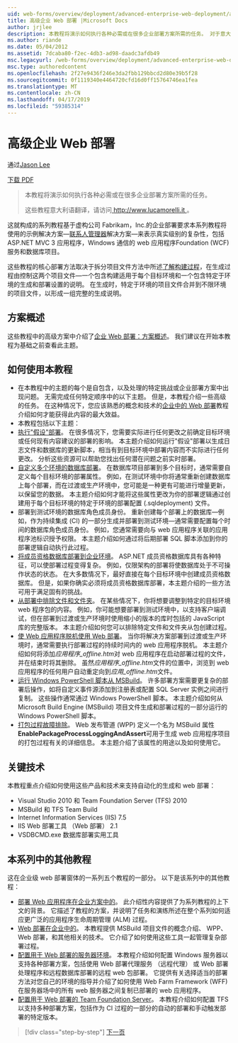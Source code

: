 ```yaml
---
uid: web-forms/overview/deployment/advanced-enterprise-web-deployment/advanced-enterprise-web-deployment
title: 高级企业 Web 部署 |Microsoft Docs
author: jrjlee
description: 本教程将演示如何执行各种必需或在很多企业部署方案所需的任务。 对于意大利语 translati...
ms.author: riande
ms.date: 05/04/2012
ms.assetid: 7dcaba80-f2ec-4db3-ad98-daadc3afdb49
msc.legacyurl: /web-forms/overview/deployment/advanced-enterprise-web-deployment/advanced-enterprise-web-deployment
msc.type: authoredcontent
ms.openlocfilehash: 2f27e9436f246e3da2fbb129bbcd2d80e39b5f28
ms.sourcegitcommit: 0f1119340e4464720cfd16d0ff15764746ea1fea
ms.translationtype: MT
ms.contentlocale: zh-CN
ms.lasthandoff: 04/17/2019
ms.locfileid: "59385314"
---
```

# <a name="advanced-enterprise-web-deployment"></a>高级企业 Web 部署

通过[Jason Lee](https://github.com/jrjlee)

[下载 PDF](https://msdnshared.blob.core.windows.net/media/MSDNBlogsFS/prod.evol.blogs.msdn.com/CommunityServer.Blogs.Components.WeblogFiles/00/00/00/63/56/8130.DeployingWebAppsInEnterpriseScenarios.pdf)

> 本教程将演示如何执行各种必需或在很多企业部署方案所需的任务。
> 
> 这些教程意大利语翻译，请访问[ http://www.lucamorelli.it ](http://www.lucamorelli.it)。


这就构成的系列教程基于虚构公司 Fabrikam，Inc.的企业部署要求本系列教程将使用的示例解决方案&#x2014;[联系人管理器](../web-deployment-in-the-enterprise/the-contact-manager-solution.md)解决方案&#x2014;来表示真实级别的复杂性，包括 ASP.NET MVC 3 应用程序，Windows 通信的 web 应用程序Foundation (WCF) 服务和数据库项目。

这些教程的核心部署方法取决于拆分项目文件方法中所述[了解构建过程](../web-deployment-in-the-enterprise/understanding-the-build-process.md)，在生成过程由控制这两个项目文件&#x2014;一个包含构建适用于每个目标环境和一个包含特定于环境的生成和部署设置的说明。 在生成时，特定于环境的项目文件合并到不限环境的项目文件，以形成一组完整的生成说明。

## <a name="scenario-overview"></a>方案概述

这些教程中的高级方案中介绍了[企业 Web 部署：方案概述](../deploying-web-applications-in-enterprise-scenarios/enterprise-web-deployment-scenario-overview.md)。 我们建议在开始本教程为基础之前查看此主题。

## <a name="how-to-use-this-tutorial"></a>如何使用本教程

- 在本教程中的主题的每个是自包含，以及处理的特定挑战或企业部署方案中出现问题。 无需完成任何特定顺序中的以下主题。 但是，本教程介绍一些高级的任务。 在这种情况下，您应该熟悉的概念和技术的[企业中的 Web 部署](../web-deployment-in-the-enterprise/web-deployment-in-the-enterprise.md)教程介绍如何才能获得此内容的最大效益。
- 本教程包括以下主题：
- [执行"假设"部署](performing-a-what-if-deployment.md)。 在很多情况下，您需要实际进行任何更改之前确定目标环境或任何现有内容建议的部署的影响。 本主题介绍如何运行"假设"部署以生成日志文件和数据库的更新脚本，相当有到目标环境中部署内容而不实际进行任何更改。 分析这些资源可以帮助您找出任何潜在问题之前实时部署。
- [自定义多个环境的数据库部署](customizing-database-deployments-for-multiple-environments.md)。 在数据库项目部署到多个目标时，通常需要自定义每个目标环境的部署属性。 例如，在测试环境中你将通常重新创建数据库上每个部署，而在过渡或生产环境中，您可能是一种更有可能进行增量更新，以保留您的数据。 本主题介绍如何才能将这些属性更改为你的部署逻辑通过创建用于每个目标环境的特定于环境的部署配置 (.sqldeployment) 文件。
- 部署到测试环境的数据库角色成员身份。 重新创建每个部署上的数据库&#x2014;例如，作为持续集成 (CI) 的一部分生成并部署到测试环境&#x2014;通常需要配置每个时间的数据库角色成员身份。 例如，您通常需要向与 web 应用程序关联的应用程序池标识授予权限。 本主题介绍如何通过将后期部署 SQL 脚本添加到你的部署逻辑自动执行此过程。
- [将成员资格数据库部署到企业环境](deploying-membership-databases-to-enterprise-environments.md)。 ASP.NET 成员资格数据库具有各种特征，可以使部署过程变得复杂。 例如，仅限架构的部署将使数据库处于不可操作状态的状态。 在大多数情况下，最好直接在每个目标环境中创建成员资格数据库。 但是，如果你确实必须将成员资格数据库部署，本主题介绍的一些方法可用于满足固有的挑战。
- [从部署中排除文件和文件夹](excluding-files-and-folders-from-deployment.md)。 在某些情况下，你将想要调整到特定的目标环境 web 程序包的内容。 例如，你可能想要部署到测试环境中，以支持客户端调试，但在部署到过渡或生产环境时使用缩小的版本的库时包括的 JavaScript 库的完整版本。 本主题介绍如何您可以排除特定文件和文件夹从包创建过程。
- [使 Web 应用程序脱机使用 Web 部署](taking-web-applications-offline-with-web-deploy.md)。 当你将解决方案部署到过渡或生产环境时，通常需要执行部署过程的持续时间内的 web 应用程序脱机。 本主题介绍如何将添加*应用程序\_offline.htm*对 web 应用程序在启动部署过程的文件，并在结束时将其删除。 虽然*应用程序\_offline.htm*文件的位置中，浏览到 web 应用程序的任何用户自动重定向到*应用\_offline.htm*文件。
- [运行 Windows PowerShell 脚本从 MSBuild](running-windows-powershell-scripts-from-msbuild-project-files.md)。 许多部署方案需要更复杂的部署后操作，如将自定义事件源添加到注册表或配置 SQL Server 实例之间进行复制。 这些操作通常通过 Windows PowerShell 脚本。 本主题介绍如何从 Microsoft Build Engine (MSBuild) 项目文件生成和部署过程的一部分运行的 Windows PowerShell 脚本。
- [打包过程故障排除](troubleshooting-the-packaging-process.md)。 Web 发布管道 (WPP) 定义一个名为 MSBuild 属性**EnablePackageProcessLoggingAndAssert**可用于生成 web 应用程序项目的打包过程有关的详细信息。 本主题介绍了该属性的用途以及如何使用它。

## <a name="key-technologies"></a>关键技术

本教程重点介绍如何使用这些产品和技术来支持自动化的生成和 web 部署：

- Visual Studio 2010 和 Team Foundation Server (TFS) 2010
- MSBuild 和 TFS Team Build
- Internet Information Services (IIS) 7.5
- IIS Web 部署工具 （Web 部署） 2.1
- VSDBCMD.exe 数据库部署实用工具

## <a name="other-tutorials-in-this-series"></a>本系列中的其他教程

这在企业级 web 部署窗体的一系列五个教程的一部分。 以下是该系列中的其他教程：

- [部署 Web 应用程序在企业方案中的](../deploying-web-applications-in-enterprise-scenarios/deploying-web-applications-in-enterprise-scenarios.md)。 此介绍性内容提供了为系列教程的上下文的背景。 它描述了教程的方案，并说明了任务和演练所述在整个系列如何适应更广泛的应用程序生命周期管理 (ALM) 过程。
- [Web 部署在企业中的](../web-deployment-in-the-enterprise/web-deployment-in-the-enterprise.md)。 本教程提供 MSBuild 项目文件的概念介绍、 WPP、 Web 部署，和其他相关的技术。 它介绍了如何使用这些工具一起管理复杂部署过程。
- [配置用于 Web 部署的服务器环境](../configuring-server-environments-for-web-deployment/configuring-server-environments-for-web-deployment.md)。 本教程介绍如何配置 Windows 服务器以支持各种部署方案，包括使用 Web 部署代理服务 （远程代理） 或 Web 部署处理程序和远程数据库部署的远程 web 包部署。 它提供有关选择适当的部署方法对您自己的环境的指导并介绍了如何使用 Web Farm Framework (WFF) 在服务器场中的所有 web 服务器之间复制已部署的 web 应用程序。
- [配置用于 Web 部署的 Team Foundation Server](../configuring-team-foundation-server-for-web-deployment/configuring-team-foundation-server-for-web-deployment.md)。 本教程介绍如何配置 TFS 以支持多种部署方案，包括作为 CI 过程的一部分的自动的部署和手动触发部署的特定版本。

> [!div class="step-by-step"]
> [下一页](performing-a-what-if-deployment.md)
